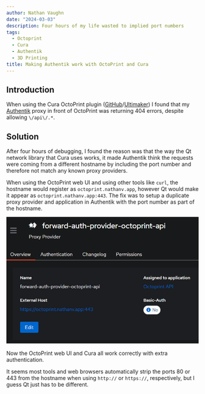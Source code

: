 ```yaml
---
author: Nathan Vaughn
date: "2024-03-03"
description: Four hours of my life wasted to implied port numbers
tags:
  - Octoprint
  - Cura
  - Authentik
  - 3D Printing
title: Making Authentik work with OctoPrint and Cura
---
```


## Introduction

When using the Cura OctoPrint plugin
([GitHub](https://github.com/fieldOfView/Cura-OctoPrintPlugin)/[Ultimaker](https://marketplace.ultimaker.com/app/cura/plugins/fieldofview/OctoPrintPlugin))
I found that my [Authentik](https://goauthentik.io/) proxy in front of OctoPrint
was returning 404 errors, despite allowing `\/api\/.*`.

## Solution

After four hours of debugging, I found the reason was that the way the
Qt network library that Cura uses works, it made Authentik think the requests were
coming from a different hostname by including the port number and
therefore not match any known proxy providers.

When using the OctoPrint web UI and using other tools like `curl`, the hostname
would register as `octoprint.nathanv.app`, however Qt would make it appear as
`octoprint.nathanv.app:443`. The fix was to setup a duplicate proxy provider
and application in Authentik with the port number as part of the hostname.

![](img/2024-03-03-16-44-31.png "Duplicate proxy provider in Authentik.")

Now the OctoPrint web UI and Cura all work correctly with extra authentication.

It seems most tools and web browsers automatically strip the ports 80 or 443 from the
hostname when using `http://` or `https://`, respectively, but I guess Qt
just has to be different.
